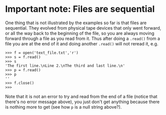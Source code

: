 # Important note: Files are sequential

One thing that is not illustrated by the examples so far is that files
are sequential. They evolved from physical tape devices that only went
forward, or all the way back to the beginning of the file, so you are
always moving forward through a file as you read from it. Thus after
doing a `.read()` from a file you are at the end of it and doing
another `.read()` will not reread it, e.g.

```plaintext
>>> f = open('text_file.txt','r')
>>> s = f.read()
>>> s
'The first line.\nLine 2.\nThe third and last line.\n'
>>> p = f.read()
>>> p
''
>>> f.close()
>>> 
```

Note that it is not an error to try and read from the end of a file
(notice that there's no error message above), you just don't get
anything because there is nothing more to get (see how `p` is a null
string above?).
